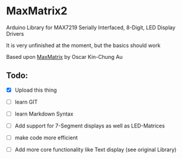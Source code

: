 MaxMatrix2
==========

Arduino Library for MAX7219 Serially Interfaced, 8-Digit, LED Display Drivers

It is very unfinished at the moment, but the basics should work

Based upon [MaxMatrix](https://code.google.com/p/arudino-maxmatrix-library/) by Oscar Kin-Chung Au


Todo:
-----
- [x] Upload this thing
- [ ] learn GIT
- [ ] learn Markdown Syntax
- [ ] Add support for 7-Segment displays as well as LED-Matrices
- [ ] make code more efficient 
- [ ] Add more core functionality like Text display (see original Library)


